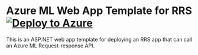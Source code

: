 # Azure ML Web App Template for RRS [![Deploy to Azure](http://azuredeploy.net/deploybutton.png)](https://azuredeploy.net/)

This is an ASP.NET web app template for deploying an RRS app that can call an Azure ML Request-response API.
